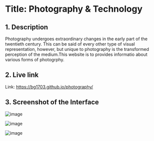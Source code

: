 
# **Title: Photography & Technology**

## **1. Description**
Photography undergoes extraordinary changes in the early part of the twentieth century. This can be said of every other type of visual representation, however, but unique to photography is the transformed perception of the medium.This website is to provides informatio about various forms of photogrphy.

## **2. Live link**
Link: https://bg1703.github.io/photography/


## **3. Screenshot of the Interface**

![image](https://user-images.githubusercontent.com/76088075/208220013-82730590-4664-45d5-bc3f-80c73ecca616.png)



![image](https://user-images.githubusercontent.com/76088075/208220023-eccfd29d-990d-4bc4-8121-902de515312e.png)



![image](https://user-images.githubusercontent.com/76088075/208220035-88fb719a-fd26-4f50-aeb2-af4caa47b8df.png)
